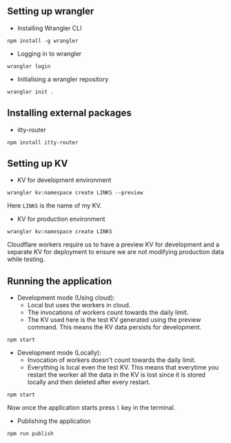 ## Setting up wrangler

- Installing Wrangler CLI

```
npm install -g wrangler
```

- Logging in to wrangler

```
wrangler login
```

- Initialising a wrangler repository

```
wrangler init .
```

## Installing external packages

- itty-router

```
npm install itty-router
```

## Setting up KV

- KV for development environment

```
wrangler kv:namespace create LINKS --preview
```

Here `LINKS` is the name of my KV.

- KV for production environment

```
wrangler kv:namespace create LINKS
```

Cloudflare workers require us to have a preview KV for development and a separate KV for deployment to ensure we are not modifying production data while testing.

## Running the application

- Development mode (Using cloud):
  - Local but uses the workers in cloud.
  - The invocations of workers count towards the daily limit.
  - The KV used here is the test KV generated using the preview command. This means the KV data persists for development.

```
npm start
```

- Development mode (Locally):
  - Invocation of workers doesn't count towards the daily limit.
  - Everything is local even the test KV. This means that everytime you restart the worker all the data in the KV is lost since it is stored locally and then deleted after every restart.

```
npm start
```

Now once the application starts press `l` key in the terminal.

- Publishing the application

```
npm run publish
```
